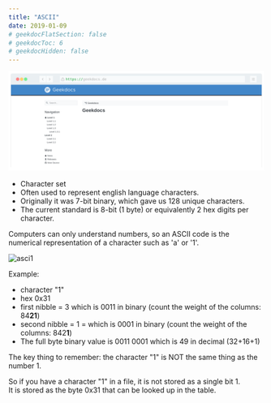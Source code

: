 ```yaml
---
title: "ASCII"
date: 2019-01-09
# geekdocFlatSection: false
# geekdocToc: 6
# geekdocHidden: false
---
```


![Test](more-menu.png)


* Character set 
* Often used to represent english language characters.  
* Originally it was 7-bit binary, which gave us 128 unique characters.
* The current standard is 8-bit (1 byte) or equivalently 2 hex digits per character.

Computers can only understand numbers, so an ASCII code is the numerical representation of a character such as 'a' or '1'.

![asci1](/img/asci.png)

Example:

 * character "1"
 * hex 0x31  
 * first nibble = 3 which is 0011 in binary (count the weight of the columns: 84<b>21</b>)  
 * second nibble = 1 = which is 0001 in binary (count the weight of the columns: 842<b>1</b>)  
 * The full byte binary value is 0011 0001 which is 49 in decimal (32+16+1)

The key thing to remember: the character "1" is NOT the same thing as the number 1.   

So if you have a character "1" in a file, it is not stored as a single bit 1.    
It is stored as the byte 0x31 that can be looked up in the table.  

